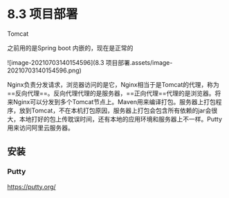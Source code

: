 # 8.3 项目部署

Tomcat 

之前用的是Spring boot 内嵌的，现在是正常的

![image-20210703140154596](8.3 项目部署.assets/image-20210703140154596.png)

Nginx负责分发请求，浏览器访问的是它，Nginx相当于是Tomcat的代理，称为==反向代理==。反向代理代理的是服务器，==正向代理==代理的是浏览器。将来Nginx可以分发到多个Tomcat节点上。Maven用来编译打包。服务器上打包程序，放到Tomcat，不在本机打包原因，服务器上打包会包含所有依赖的jar会很大，本地打好的包上传耽误时间，还有本地的应用环境和服务器上不一样。Putty用来访问阿里云服务器。 

## 安装

### Putty 

https://putty.org/